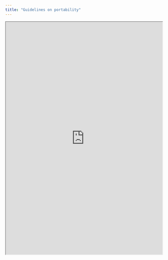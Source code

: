 ```yaml
---
title: "Guidelines on portability"
---
```



<iframe height="750" width="100%" src="https://ewelton.github.io/ktest/wiki.html#Guidelines%20on%20portability"></iframe>
